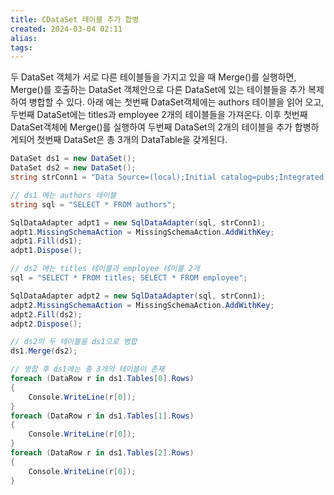 ```yaml
---
title: CDataSet 테이블 추가 합병
created: 2024-03-04 02:11
alias:
tags:
---
```

두 DataSet 객체가 서로 다른 테이블들을 가지고 있을 때 Merge()를 실행하면, Merge()를 호출하는 DataSet 객체안으로 다른 DataSet에 있는 테이블들을 추가 복제하여 병합할 수 있다. 아래 예는 첫번째 DataSet객체에는 authors 테이블을 읽어 오고, 두번째 DataSet에는 titles과 employee 2개의 테이블들을 가져온다. 이후 첫번째 DataSet객체에 Merge()를 실행하여 두번째 DataSet의 2개의 테이블을 추가 합병하게되어 첫번째 DataSet은 총 3개의 DataTable을 갖게된다.
```cs
DataSet ds1 = new DataSet();
DataSet ds2 = new DataSet();
string strConn1 = "Data Source=(local);Initial catalog=pubs;Integrated Security=SSPI;";

// ds1 에는 authors 테이블
string sql = "SELECT * FROM authors";

SqlDataAdapter adpt1 = new SqlDataAdapter(sql, strConn1);
adpt1.MissingSchemaAction = MissingSchemaAction.AddWithKey;
adpt1.Fill(ds1); 
adpt1.Dispose();

// ds2 에는 titles 테이블과 employee 테이블 2개
sql = "SELECT * FROM titles; SELECT * FROM employee";

SqlDataAdapter adpt2 = new SqlDataAdapter(sql, strConn1);
adpt2.MissingSchemaAction = MissingSchemaAction.AddWithKey;
adpt2.Fill(ds2); 
adpt2.Dispose();

// ds2의 두 테이블을 ds1으로 병합
ds1.Merge(ds2);

// 병합 후 ds1에는 총 3개의 테이블이 존재
foreach (DataRow r in ds1.Tables[0].Rows)
{
    Console.WriteLine(r[0]);
}
foreach (DataRow r in ds1.Tables[1].Rows)
{
    Console.WriteLine(r[0]);
}
foreach (DataRow r in ds1.Tables[2].Rows)
{
    Console.WriteLine(r[0]);
}
```


